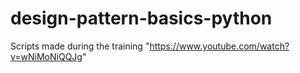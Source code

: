 # design-pattern-basics-python
Scripts made during the training "https://www.youtube.com/watch?v=wNiMoNiQQJg"
